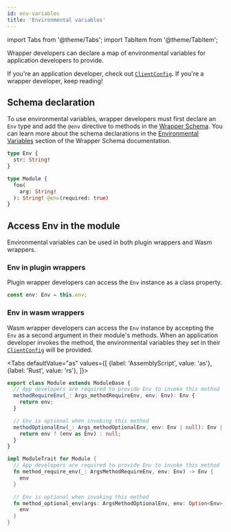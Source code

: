 ```yaml
---
id: env-variables
title: 'Environmental variables'
---
```


import Tabs from '@theme/Tabs';
import TabItem from '@theme/TabItem';

Wrapper developers can declare a map of environmental variables for application developers to provide.

If you're an application developer, check out [`ClientConfig`](./integrate-wrappers/configure-client#envs). If you're a wrapper developer, keep reading!

## Schema declaration

To use environmental variables, wrapper developers must first declare an `Env` type and add the `@env` directive to methods in the [Wrapper Schema](./wrapper-schema). You can learn more about the schema declarations in the [Environmental Variables](./wrapper-schema#environmental-variables) section of the Wrapper Schema documentation.

```graphql
type Env {
  str: String!
}

type Module {
  foo(
    arg: String!
  ): String! @env(required: true)
}
```

## Access Env in the module

Environmental variables can be used in both plugin wrappers and Wasm wrappers.

### Env in plugin wrappers

Plugin wrapper developers can access the `Env` instance as a class property.

```typescript
const env: Env = this.env;
```

### Env in wasm wrappers

Wasm wrapper developers can access the `Env` instance by accepting the `Env` as a second argument in their module's methods. When an application developer invokes the method, the environmental variables they set in their [`ClientConfig`](./integrate-wrappers/configure-client#envs) will be provided.

<Tabs
defaultValue="as"
values={[
{label: 'AssemblyScript', value: 'as'},
{label: 'Rust', value: 'rs'},
]}>
<TabItem value="as">

```typescript
export class Module extends ModuleBase {
  // App developers are required to provide Env to invoke this method
  methodRequireEnv(_: Args_methodRequireEnv, env: Env): Env {
    return env;
  }

  // Env is optional when invoking this method
  methodOptionalEnv(_: Args_methodOptionalEnv, env: Env | null): Env | null {
    return env ? (env as Env) : null;
  }
}
```

</TabItem>
<TabItem value="rs">

```rust
impl ModuleTrait for Module {
  // App developers are required to provide Env to invoke this method
  fn method_require_env(_: ArgsMethodRequireEnv, env: Env) -> Env {
    env
  }

  // Env is optional when invoking this method
  fn method_optional_env(args: ArgsMethodOptionalEnv, env: Option<Env>) -> Option<Env> {
    env
  }
}
```

</TabItem>
</Tabs>